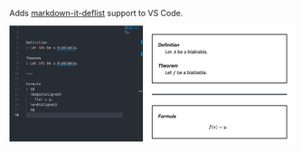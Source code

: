 Adds [markdown-it-deflist](https://github.com/markdown-it/markdown-it-deflist) support to VS Code.

![](./images/deflist.png)